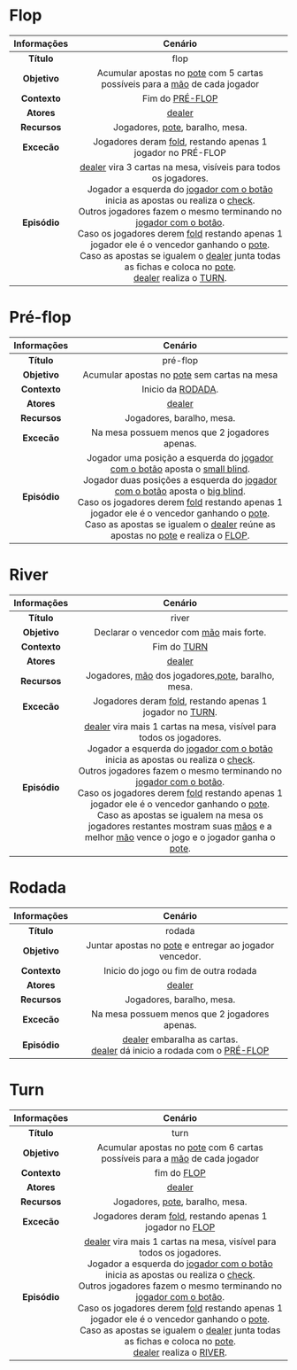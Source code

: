 # Flop

|  Informações  | Cenário |
|:-------------:|:-------:|
|  **Título**   |    flop   |
|  **Objetivo** |    Acumular apostas no [pote](lexicos.md#Pote) com 5 cartas possíveis para a [mão](lexicos.md#Mão) de cada jogador   |
|  **Contexto** |    Fim do [PRÉ-FLOP](#Pré-flop)   |
|  **Atores**   |    [dealer](lexicos.md#Dealer)   |
|  **Recursos** |    Jogadores, [pote](lexicos.md#Pote), baralho, mesa.   |
|  **Excecão**  |    Jogadores deram [fold](lexicos.md#Fold), restando apenas 1 jogador no PRÉ-FLOP   |
|  **Episódio** |    [dealer](lexicos.md#Dealer) vira 3 cartas na mesa, visíveis para todos os jogadores.</br>Jogador a esquerda do [jogador com o botão](lexicos.md#Jogador-está-com-o-botão) inicia as apostas ou realiza o [check](lexicos.md#Check).</br>Outros jogadores fazem o mesmo terminando no [jogador com o botão](lexicos.md#Jogador-está-com-o-botão).</br>Caso os jogadores derem [fold](lexicos.md#Fold) restando apenas 1 jogador ele é o vencedor ganhando o [pote](lexicos.md#Pote).</br>Caso as apostas se igualem o [dealer](lexicos.md#Dealer) junta todas as fichas e coloca no [pote](lexicos.md#Pote).</br>[dealer](lexicos.md#Dealer) realiza o  [TURN](#Turn).   |


# Pré-flop

|  Informações  | Cenário |
|:-------------:|:-------:|
|  **Título**   |    pré-flop   |
|  **Objetivo** |    Acumular apostas no [pote](lexicos.md#Pote) sem cartas na mesa   |
|  **Contexto** |    Inicio da  [RODADA](#Rodada).   |
|  **Atores**   |    [dealer](lexicos.md#Dealer)   |
|  **Recursos** |    Jogadores, baralho, mesa.   |
|  **Excecão**  |    Na mesa possuem menos que 2 jogadores apenas.   |
|  **Episódio** |    Jogador uma posição a esquerda do [jogador com o botão](lexicos.md#Jogador-está-com-o-botão) aposta o [small blind](#Small-blind).</br>Jogador duas posições a esquerda do [jogador com o botão](lexicos.md#Jogador-está-com-o-botão) aposta o [big blind](lexicos.md#Big-Blind).</br>Caso os jogadores derem [fold](lexicos.md#Fold) restando apenas 1 jogador ele é o vencedor ganhando o [pote](lexicos.md#Pote).</br>Caso as apostas se igualem o [dealer](lexicos.md#Dealer) reúne as apostas no [pote](lexicos.md#Pote) e realiza o  [FLOP](#Flop).   |


# River

|  Informações  | Cenário |
|:-------------:|:-------:|
|  **Título**   |    river   |
|  **Objetivo** |    Declarar o vencedor com [mão](lexicos.md#Mão) mais forte.   |
|  **Contexto** |    Fim do  [TURN](#Turn)   |
|  **Atores**   |    [dealer](lexicos.md#Dealer)   |
|  **Recursos** |    Jogadores, [mão](lexicos.md#Mão) dos jogadores,[pote](lexicos.md#Pote), baralho, mesa.   |
|  **Excecão**  |    Jogadores deram [fold](lexicos.md#Fold), restando apenas 1 jogador no  [TURN](#Turn).   |
|  **Episódio** |    [dealer](lexicos.md#Dealer) vira mais 1 cartas na mesa, visível para todos os jogadores.</br>Jogador a esquerda do [jogador com o botão](lexicos.md#Jogador-está-com-o-botão) inicia as apostas ou realiza o [check](lexicos.md#Check).</br>Outros jogadores fazem o mesmo terminando no [jogador com o botão](lexicos.md#Jogador-está-com-o-botão).</br>Caso os jogadores derem [fold](lexicos.md#Fold) restando apenas 1 jogador ele é o vencedor ganhando o [pote](lexicos.md#Pote).</br>Caso as apostas se igualem na mesa os jogadores restantes mostram suas [mãos](lexicos.md#Mão) e a melhor [mão](lexicos.md#Mão) vence o jogo e o jogador ganha o [pote](lexicos.md#Pote).   |


# Rodada

|  Informações  | Cenário |
|:-------------:|:-------:|
|  **Título**   |    rodada   |
|  **Objetivo** |    Juntar apostas no [pote](lexicos.md#Pote) e entregar ao jogador vencedor.   |
|  **Contexto** |    Inicio do jogo ou fim de outra rodada   |
|  **Atores**   |    [dealer](lexicos.md#Dealer)   |
|  **Recursos** |    Jogadores, baralho, mesa.   |
|  **Excecão**  |    Na mesa possuem menos que 2 jogadores apenas.   |
|  **Episódio** |    [dealer](lexicos.md#Dealer) embaralha as cartas.</br>[dealer](lexicos.md#Dealer) dá inicio a rodada com o  [PRÉ-FLOP](#Pré-flop)   |


# Turn

|  Informações  | Cenário |
|:-------------:|:-------:|
|  **Título**   |    turn   |
|  **Objetivo** |    Acumular apostas no [pote](lexicos.md#Pote) com 6 cartas possíveis para a [mão](lexicos.md#Mão) de cada jogador   |
|  **Contexto** |    fim do  [FLOP](#Flop)   |
|  **Atores**   |    [dealer](lexicos.md#Dealer)   |
|  **Recursos** |    Jogadores, [pote](lexicos.md#Pote), baralho, mesa.   |
|  **Excecão**  |    Jogadores deram [fold](lexicos.md#Fold), restando apenas 1 jogador no  [FLOP](#Flop)   |
|  **Episódio** |    [dealer](lexicos.md#Dealer) vira mais 1 cartas na mesa, visível para todos os jogadores.</br>Jogador a esquerda do [jogador com o botão](lexicos.md#Jogador-está-com-o-botão) inicia as apostas ou realiza o [check](lexicos.md#Check).</br>Outros jogadores fazem o mesmo terminando no [jogador com o botão](lexicos.md#Jogador-está-com-o-botão).</br>Caso os jogadores derem [fold](lexicos.md#Fold) restando apenas 1 jogador ele é o vencedor ganhando o [pote](lexicos.md#Pote).</br>Caso as apostas se igualem o [dealer](lexicos.md#Dealer) junta todas as fichas e coloca no [pote](lexicos.md#Pote).</br>[dealer](lexicos.md#Dealer) realiza o  [RIVER](#River).   |


